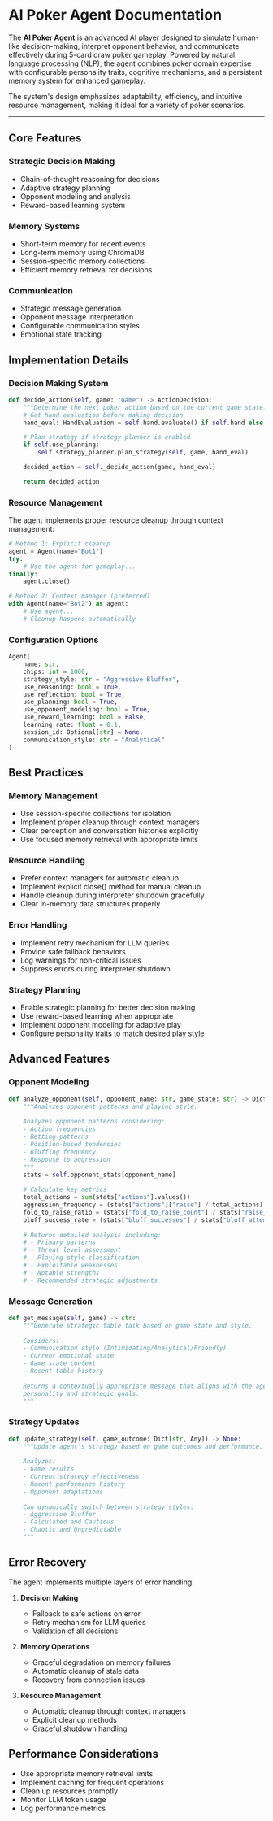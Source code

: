 # AI Poker Agent Documentation

The **AI Poker Agent** is an advanced AI player designed to simulate human-like decision-making, interpret opponent behavior, and communicate effectively during 5-card draw poker gameplay. Powered by natural language processing (NLP), the agent combines poker domain expertise with configurable personality traits, cognitive mechanisms, and a persistent memory system for enhanced gameplay. 

The system's design emphasizes adaptability, efficiency, and intuitive resource management, making it ideal for a variety of poker scenarios.

---

## Core Features

### Strategic Decision Making
- Chain-of-thought reasoning for decisions
- Adaptive strategy planning
- Opponent modeling and analysis
- Reward-based learning system

### Memory Systems
- Short-term memory for recent events
- Long-term memory using ChromaDB
- Session-specific memory collections
- Efficient memory retrieval for decisions

### Communication
- Strategic message generation
- Opponent message interpretation
- Configurable communication styles
- Emotional state tracking

## Implementation Details

### Decision Making System
```python
def decide_action(self, game: "Game") -> ActionDecision:
    """Determine the next poker action based on the current game state."""
    # Get hand evaluation before making decision
    hand_eval: HandEvaluation = self.hand.evaluate() if self.hand else None

    # Plan strategy if strategy planner is enabled
    if self.use_planning:
        self.strategy_planner.plan_strategy(self, game, hand_eval)

    decided_action = self._decide_action(game, hand_eval)

    return decided_action
```

### Resource Management
The agent implements proper resource cleanup through context management:

```python
# Method 1: Explicit cleanup
agent = Agent(name="Bot1")
try:
    # Use the agent for gameplay...
finally:
    agent.close()

# Method 2: Context manager (preferred)
with Agent(name="Bot2") as agent:
    # Use agent...
    # Cleanup happens automatically
```

### Configuration Options
```python
Agent(
    name: str,
    chips: int = 1000,
    strategy_style: str = "Aggressive Bluffer",
    use_reasoning: bool = True,
    use_reflection: bool = True,
    use_planning: bool = True,
    use_opponent_modeling: bool = True,
    use_reward_learning: bool = False,
    learning_rate: float = 0.1,
    session_id: Optional[str] = None,
    communication_style: str = "Analytical"
)
```

## Best Practices

### Memory Management
- Use session-specific collections for isolation
- Implement proper cleanup through context managers
- Clear perception and conversation histories explicitly
- Use focused memory retrieval with appropriate limits

### Resource Handling
- Prefer context managers for automatic cleanup
- Implement explicit close() method for manual cleanup
- Handle cleanup during interpreter shutdown gracefully
- Clear in-memory data structures properly

### Error Handling
- Implement retry mechanism for LLM queries
- Provide safe fallback behaviors
- Log warnings for non-critical issues
- Suppress errors during interpreter shutdown

### Strategy Planning
- Enable strategic planning for better decision making
- Use reward-based learning when appropriate
- Implement opponent modeling for adaptive play
- Configure personality traits to match desired play style

## Advanced Features

### Opponent Modeling
```python
def analyze_opponent(self, opponent_name: str, game_state: str) -> Dict[str, Any]:
    """Analyzes opponent patterns and playing style.
    
    Analyzes opponent patterns considering:
    - Action frequencies
    - Betting patterns
    - Position-based tendencies
    - Bluffing frequency
    - Response to aggression
    """
    stats = self.opponent_stats[opponent_name]
    
    # Calculate key metrics
    total_actions = sum(stats["actions"].values())
    aggression_frequency = (stats["actions"]["raise"] / total_actions) if total_actions > 0 else 0
    fold_to_raise_ratio = (stats["fold_to_raise_count"] / stats["raise_faced_count"]) if stats["raise_faced_count"] > 0 else 0
    bluff_success_rate = (stats["bluff_successes"] / stats["bluff_attempts"]) if stats["bluff_attempts"] > 0 else 0
    
    # Returns detailed analysis including:
    # - Primary patterns
    # - Threat level assessment
    # - Playing style classification
    # - Exploitable weaknesses
    # - Notable strengths
    # - Recommended strategic adjustments
```

### Message Generation
```python
def get_message(self, game) -> str:
    """Generate strategic table talk based on game state and style.
    
    Considers:
    - Communication style (Intimidating/Analytical/Friendly)
    - Current emotional state
    - Game state context
    - Recent table history
    
    Returns a contextually appropriate message that aligns with the agent's
    personality and strategic goals.
    """
```

### Strategy Updates
```python
def update_strategy(self, game_outcome: Dict[str, Any]) -> None:
    """Update agent's strategy based on game outcomes and performance.
    
    Analyzes:
    - Game results
    - Current strategy effectiveness
    - Recent performance history
    - Opponent adaptations
    
    Can dynamically switch between strategy styles:
    - Aggressive Bluffer
    - Calculated and Cautious
    - Chaotic and Unpredictable
    """
```

## Error Recovery

The agent implements multiple layers of error handling:

1. **Decision Making**
   - Fallback to safe actions on error
   - Retry mechanism for LLM queries
   - Validation of all decisions

2. **Memory Operations**
   - Graceful degradation on memory failures
   - Automatic cleanup of stale data
   - Recovery from connection issues

3. **Resource Management**
   - Automatic cleanup through context managers
   - Explicit cleanup methods
   - Graceful shutdown handling

## Performance Considerations

- Use appropriate memory retrieval limits
- Implement caching for frequent operations
- Clean up resources promptly
- Monitor LLM token usage
- Log performance metrics
